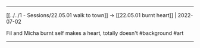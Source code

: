 ***

[[../../1 - Sessions/22.05.01 walk to town]] -> [[22.05.01 burnt heart]] | 2022-07-02

Fil and Micha burnt self makes a heart, totally doesn't #background #art

***